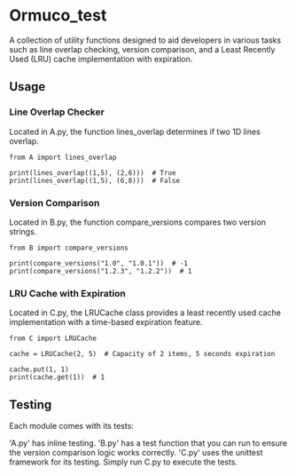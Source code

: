 # Ormuco_test

A collection of utility functions designed to aid developers in various tasks such as line overlap checking, version comparison, and a Least Recently Used (LRU) cache implementation with expiration.

## Usage
### Line Overlap Checker
Located in A.py, the function lines_overlap determines if two 1D lines overlap.

```
from A import lines_overlap

print(lines_overlap((1,5), (2,6)))  # True
print(lines_overlap((1,5), (6,8)))  # False
```
### Version Comparison
Located in B.py, the function compare_versions compares two version strings.

```
from B import compare_versions

print(compare_versions("1.0", "1.0.1"))  # -1
print(compare_versions("1.2.3", "1.2.2"))  # 1
```
### LRU Cache with Expiration
Located in C.py, the LRUCache class provides a least recently used cache implementation with a time-based expiration feature.

```
from C import LRUCache

cache = LRUCache(2, 5)  # Capacity of 2 items, 5 seconds expiration

cache.put(1, 1)
print(cache.get(1))  # 1
```
## Testing
Each module comes with its tests:

'A.py' has inline testing.
'B.py' has a test function that you can run to ensure the version comparison logic works correctly.
'C.py' uses the unittest framework for its testing. Simply run C.py to execute the tests.
